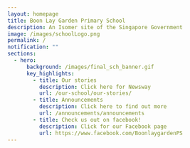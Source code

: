 ```yaml
---
layout: homepage
title: Boon Lay Garden Primary School
description: An Isomer site of the Singapore Government
image: /images/schoolLogo.png
permalink: /
notification: ""
sections:
  - hero:
      background: /images/final_sch_banner.gif
      key_highlights:
        - title: Our stories
          description: Click here for Newsway
          url: /our-school/our-stories/
        - title: Announcements
          description: Click here to find out more
          url: /announcements/announcements
        - title: Check us out on facebook!
          description: Click for our Facebook page
          url: https://www.facebook.com/BoonlaygardenPS
---
```

